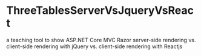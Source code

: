 # ThreeTablesServerVsJqueryVsReact
a teaching tool to show ASP.NET Core MVC Razor server-side rendering vs. client-side rendering with jQuery vs. client-side rendering with Reactjs
